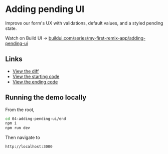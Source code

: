 # Adding pending UI

Improve our form's UX with validations, default values, and a styled pending state.

Watch on Build UI → [buildui.com/series/my-first-remix-app/adding-pending-ui](http://buildui.com/series/my-first-remix-app/adding-pending-ui)

## Links

- [View the diff](https://github.com/builduilabs/my-first-remix-app/commit/4e1ceae5f0da3279f1e12c5b3f4cb69bc5686efb)
- [View the starting code](./begin)
- [View the ending code](./end)

## Running the demo locally

From the root,

```sh
cd 04-adding-pending-ui/end
npm i
npm run dev
```

Then navigate to

```
http://localhost:3000
```
